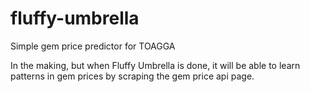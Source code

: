 # fluffy-umbrella

Simple gem price predictor for TOAGGA

In the making, but when Fluffy Umbrella is done, it will be able to learn patterns in gem prices by scraping the gem price api page.

